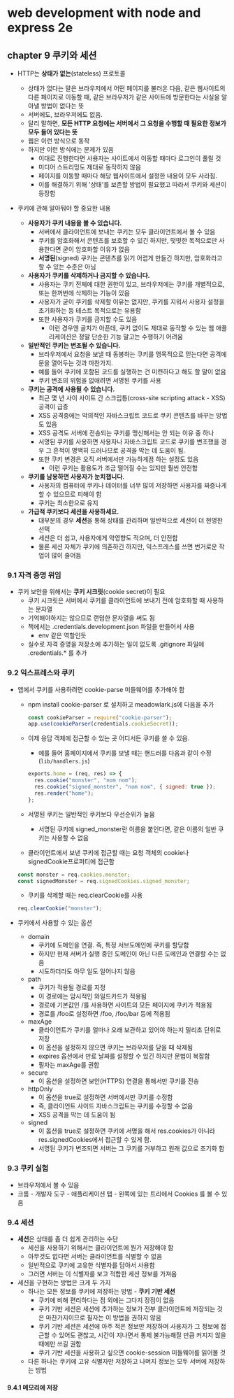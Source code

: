 # web development with node and express 2e

## chapter 9 쿠키와 세션

- HTTP는 **상태가 없는**(stateless) 프로토콜

  - 상태가 없다는 말은 브라우저에서 어떤 페이지를 불러온 다음,
    같은 웹사이트의 다른 페이지로 이동할 때,
    같은 브라우저가 같은 사이트에 방문한다는 사실을 알아낼 방법이 없다는 뜻
  - 서버에도, 브라우저에도 없음.
  - 달리 말하면, **모든 HTTP 요청에는 서버에서 그 요청을 수행할 때 필요한 정보가 모두 들어 있다는 뜻**
  - 웹은 이런 방식으로 동작
  - 하지만 이런 방식에는 문제가 있음
    - 이대로 진행한다면 사용자는 사이트에서 이동할 때마다 로그인이 풀릴 것
    - 미디어 스트리밍도 제대로 동작하지 않음
    - 페이지를 이동할 때마다 해당 웹사이트에서 설정한 내용이 모두 사라짐.
    - 이를 해결하기 위해 '상태'를 보존할 방법이 필요했고 따라서 쿠키와 세션이 등장함

- 쿠키에 관해 알아둬야 할 중요한 내용
  - **사용자가 쿠키 내용을 볼 수 있습니다.**
    - 서버에서 클라이언트에 보내는 쿠키는 모두 클라이언트에서 볼 수 있음
    - 쿠키를 암호화해서 콘텐츠를 보호할 수 있긴 하지만, 떳떳한 목적으로만 사용한다면 굳이 암호화할 이유가 없음
    - **서명된**(signed) 쿠키는 콘텐츠를 읽기 어렵게 만들긴 하지만, 암호화라고 할 수 있는 수준은 아님
  - **사용자가 쿠키를 삭제하거나 금지할 수 있습니다.**
    - 사용자는 쿠키 전체에 대한 권한이 있고, 브라우저에는 쿠키를 개별적으로, 또는 한꺼번에 삭제하는 기능이 있음
    - 사용자가 굳이 쿠키를 삭제할 이유는 없지만, 쿠키를 지워서 사용자 설정을 초기화하는 등 테스트 목적으로는 유용함
    - 또한 사용자가 쿠키를 금지할 수도 있음
      - 이런 경우엔 골치가 아픈데, 쿠키 없이도 제대로 동작할 수 있는 웹 애플리케이션은 정말 단순한 기능 말고는 수행하기 어려움
  - **일반적인 쿠키는 변조될 수 있습니다.**
    - 브라우저에서 요청을 보낼 때 동봉하는 쿠키를 맹목적으로 믿는다면 공격에 문을 열어두는 것과 마찬가지.
    - 예를 들어 쿠키에 포함된 코드를 실행하는 건 미련하다고 해도 할 말이 없음
    - 쿠키 변조의 위험을 없애려면 서명된 쿠키를 사용
  - **쿠키는 공격에 사용될 수 있습니다.**
    - 최근 몇 년 사이 사이트 간 스크립틍(cross-site scripting attack - XSS) 공격이 급증
    - XSS 공격중에는 악의적인 자바스크립트 코드로 쿠키 콘텐츠를 바꾸는 방법도 있음
    - XSS 공격도 서버에 전송되는 쿠키를 맹신해서는 안 되는 이유 중 하나
    - 서명된 쿠키를 사용하면 사용자나 자바스크립트 코드로 쿠키를 변조했을 경우 그 흔적이 명백히 드러나므로 공격을 막는 데 도움이 됨.
    - 또한 쿠키 변경은 오직 서버에서만 가능하게끔 하는 설정도 있음
      - 이런 쿠키는 활용도가 조금 떨어질 수는 있지만 훨씬 안전함
  - **쿠키를 남용하면 사용자가 눈치챕니다.**
    - 사용자의 컴퓨터에 쿠키나 데이터를 너무 많이 저장하면 사용자를 짜증나게 할 수 있으므로 피해야 함
    - 쿠키는 최소한으로 유지
  - **가급적 쿠키보다 세션을 사용하세요.**
    - 대부분의 경우 **세션**을 통해 상태를 관리하며 일반적으로 세션이 더 현명한 선택
    - 세션은 더 쉽고, 사용자에게 악영향도 적으며, 더 안전함
    - 물론 세션 자체가 쿠키에 의존하긴 하지만, 익스프레스를 쓰면 번거로운 작업이 많이 줄어듬

### 9.1 자격 증명 위임

- 쿠키 보안을 위해서는 **쿠키 시크릿**(cookie secret)이 필요
  - 쿠키 시크릿은 서버에서 쿠키를 클라이언트에 보내기 전에 암호화할 때 사용하는 문자열
  - 기억해야하지는 않으므로 랜덤한 문자열을 써도 됨
  - 책에서는 .credentials.development.json 파일을 만들어서 사용
    - env 같은 역할인듯
  - 실수로 자격 증명을 저장소에 추가하는 일이 없도록 .gitignore 파일에 .credentials.\* 를 추가

### 9.2 익스프레스와 쿠키

- 앱에서 쿠키를 사용하려면 cookie-parse 미들웨어를 추가해야 함

  - npm install cookie-parser 로 설치하고 meadowlark.js에 다음을 추가
    ```js
    const cookieParser = require("cookie-parser");
    app.use(cookieParser(credentials.cookieSecret));
    ```
  - 이제 응답 객체에 접근할 수 있는 곳 어디서든 쿠키를 쓸 수 있음.
    - 예를 들어 홈페이지에서 쿠키를 보낼 때는 핸드러를 다음과 같이 수정(`lib/handlers.js`)
    ```js
    exports.home = (req, res) => {
      res.cookie("monster", "nom nom");
      res.cookie("signed_monster", "nom nom", { signed: true });
      res.render("home");
    };
    ```
  - 서명된 쿠키는 일반적인 쿠키보다 우선순위가 높음

    - 서명된 쿠키에 signed_monster란 이름을 붙인다면, 같은 이름의 일반 쿠키는 사용할 수 없음

  - 클라이언트에서 보낸 쿠키에 접근할 때는 요청 객체의 cookie나 signedCookie프로퍼티에 접근함

  ```js
  const monster = req.cookies.monster;
  const signedMonster = req.signedCookies.signed_monster;
  ```

  - 쿠키를 삭제할 때는 req.clearCookie를 사용

  ```js
  req.clearCookie("monster");
  ```

- 쿠키에서 사용할 수 있는 옵션
  - domain
    - 쿠키에 도메인을 연결. 즉, 특정 서브도메인에 쿠키를 할당함
    - 하지만 현재 서버가 실행 중인 도메인이 아닌 다른 도메인과 연결할 수는 없음
    - 시도하더라도 아무 일도 일어나지 않음
  - path
    - 쿠키가 적용될 경로를 지정
    - 이 경로에는 암시적인 와일드카드가 적용됨
    - 경로에 기본값인 /를 사용하면 사이트의 모든 페이지에 쿠키가 적용됨
    - 경로를 /foo로 설정하면 /foo, /foo/bar 등에 적용됨
  - maxAge
    - 클라이언트가 쿠키를 얼마나 오래 보관하고 있어야 하는지 밀리초 단위로 저장
    - 이 옵션을 설정하지 않으면 쿠키는 브라우저를 닫을 때 삭제됨
    - expires 옵션에서 만료 날짜를 설정할 수 있긴 하지만 문법이 복잡함
    - 필자는 maxAge를 권함
  - secure
    - 이 옵션을 설정하면 보안(HTTPS) 연결을 통해서만 쿠키를 전송
  - httpOnly
    - 이 옵션을 true로 설정하면 서버에서만 쿠키를 수정함
    - 즉, 클라이언트 사이드 자바스크립트는 쿠키를 수정할 수 없음
    - XSS 공격을 막는 데 도움이 됨
  - signed
    - 이 옵션을 true로 설정하면 쿠키에 서명을 해서 res.cookies가 아니라 res.signedCookies에서 접근할 수 있게 함.
    - 서명된 쿠키가 변조되면 서버는 그 쿠키를 거부하고 원래 값으로 초기화 함

### 9.3 쿠키 실험

- 브라우저에서 볼 수 있음
- 크롬 - 개발자 도구 - 애플리케이션 탭 - 왼쪽에 있는 트리에서 Cookies 를 볼 수 있음

### 9.4 세션

- **세션**은 상태를 좀 더 쉽게 관리하는 수단
  - 세션을 사용하기 위해서는 클라이언트에 뭔가 저장해야 함
  - 아무것도 없다면 서버는 클라이언트를 식별할 수 없음
  - 일반적으로 쿠키에 고유한 식별자를 담아서 사용함
  - 그러면 서버는 이 식별자를 보고 적합한 세션 정보를 가져옴
- 세션을 구현하는 방법은 크게 두 가지
  - 하나는 모든 정보를 쿠키에 저장하는 방법 - **쿠키 기반 세션**
    - 쿠키에 비해 편리하다는 점 외에는 그다지 장점이 없음
    - 쿠키 기반 세션은 세션에 추가하는 정보가 전부 클라이언트에 저장되는 것은 마찬가지이므로 필자는 이 방법을 권하지 않음
    - 쿠키 기반 세션은 세션에 아주 적은 정보만 저장하며 사용자가 그 정보에 접근할 수 있어도 괜찮고, 시간이 지나면서 통제 불가능해질 만큼 커지지 않을 때에만 쓰길 권함
    - 쿠키 기반 세션을 사용하고 싶으면 cookie-session 미들웨어를 읽어볼 것
  - 다른 하나는 쿠키에 고유 식별자만 저장하고 나머지 정보는 모두 서버에 저장하는 방법

#### 9.4.1 메모리에 저장
